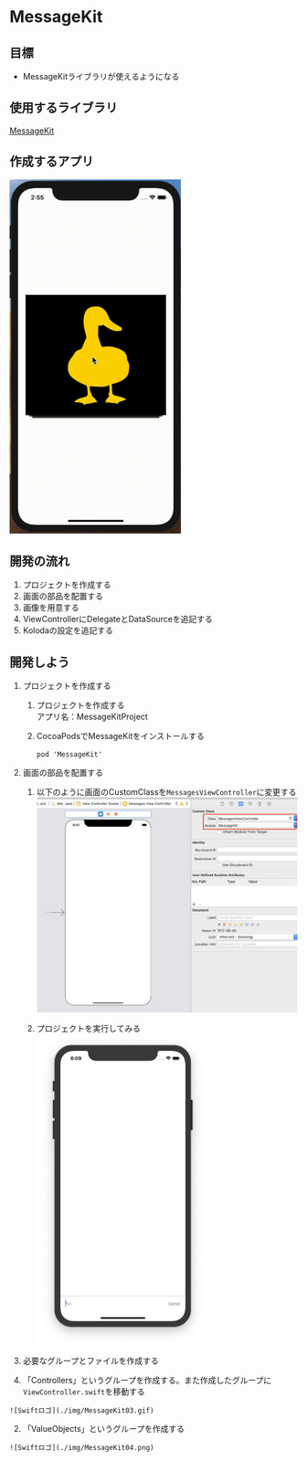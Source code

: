 # MessageKit  

## 目標
- MessageKitライブラリが使えるようになる

## 使用するライブラリ
<a href="https://github.com/MessageKit/MessageKit">MessageKit</a>

## 作成するアプリ
<img src="./img/KolodaProject.gif" width="300px">

## 開発の流れ
1. プロジェクトを作成する
2. 画面の部品を配置する
3. 画像を用意する
4. ViewControllerにDelegateとDataSourceを追記する
5. Kolodaの設定を追記する

## 開発しよう
1. プロジェクトを作成する

	1. プロジェクトを作成する  
	アプリ名：MessageKitProject
	
	2. CocoaPodsでMessageKitをインストールする
	
		```
		pod 'MessageKit'
		```

2. 画面の部品を配置する

	1. 以下のように画面のCustomClassを```MessagesViewController```に変更する  
		![Swiftロゴ](./img/MessageKit01.png)

	2. プロジェクトを実行してみる
		<img src="./img/MessageKit02.png" width="300px">

3. 必要なグループとファイルを作成する

  1. 「Controllers」というグループを作成する。また作成したグループに```ViewController.swift```を移動する

    ![Swiftロゴ](./img/MessageKit03.gif)

  2. 「ValueObjects」というグループを作成する

    ![Swiftロゴ](./img/MessageKit04.png)